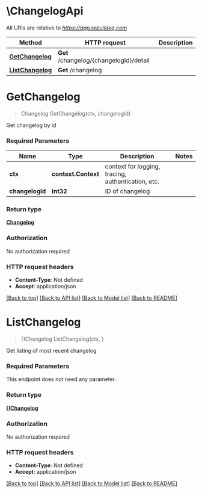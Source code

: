 # \ChangelogApi

All URIs are relative to *https://app.rebuildeq.com*

Method | HTTP request | Description
------------- | ------------- | -------------
[**GetChangelog**](ChangelogApi.md#GetChangelog) | **Get** /changelog/{changelogId}/detail | 
[**ListChangelog**](ChangelogApi.md#ListChangelog) | **Get** /changelog | 


# **GetChangelog**
> Changelog GetChangelog(ctx, changelogId)


Get changelog by id

### Required Parameters

Name | Type | Description  | Notes
------------- | ------------- | ------------- | -------------
 **ctx** | **context.Context** | context for logging, tracing, authentication, etc.
  **changelogId** | **int32**| ID of changelog | 

### Return type

[**Changelog**](Changelog.md)

### Authorization

No authorization required

### HTTP request headers

 - **Content-Type**: Not defined
 - **Accept**: application/json

[[Back to top]](#) [[Back to API list]](../README.md#documentation-for-api-endpoints) [[Back to Model list]](../README.md#documentation-for-models) [[Back to README]](../README.md)

# **ListChangelog**
> []Changelog ListChangelog(ctx, )


Get listing of most recent changelog

### Required Parameters
This endpoint does not need any parameter.

### Return type

[**[]Changelog**](Changelog.md)

### Authorization

No authorization required

### HTTP request headers

 - **Content-Type**: Not defined
 - **Accept**: application/json

[[Back to top]](#) [[Back to API list]](../README.md#documentation-for-api-endpoints) [[Back to Model list]](../README.md#documentation-for-models) [[Back to README]](../README.md)

